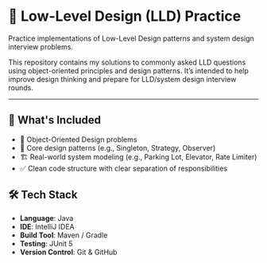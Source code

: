 # 🔧 Low-Level Design (LLD) Practice

Practice implementations of Low-Level Design patterns and system design interview problems.

This repository contains my solutions to commonly asked LLD questions using object-oriented principles and design patterns. It’s intended to help improve design thinking and prepare for LLD/system design interview rounds.

---

## 📌 What's Included

- 🎯 Object-Oriented Design problems
- 🧱 Core design patterns (e.g., Singleton, Strategy, Observer)
- 🏗️ Real-world system modeling (e.g., Parking Lot, Elevator, Rate Limiter)
- ✅ Clean code structure with clear separation of responsibilities

## 🛠️ Tech Stack

- **Language**: Java  
- **IDE**: IntelliJ IDEA  
- **Build Tool**: Maven / Gradle  
- **Testing**: JUnit 5  
- **Version Control**: Git & GitHub  

